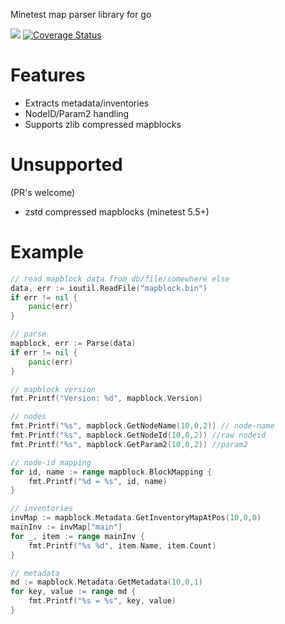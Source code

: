 
Minetest map parser library for go

![](https://github.com/minetest-go/mapparser/workflows/test/badge.svg)
[![Coverage Status](https://coveralls.io/repos/github/minetest-go/mapparser/badge.svg)](https://coveralls.io/github/minetest-go/mapparser)

# Features

* Extracts metadata/inventories
* NodeID/Param2 handling
* Supports zlib compressed mapblocks

# Unsupported
(PR's welcome)

* zstd compressed mapblocks (minetest 5.5+)

# Example

```go
// read mapblock data from db/file/somewhere else
data, err := ioutil.ReadFile("mapblock.bin")
if err != nil {
    panic(err)
}

// parse
mapblock, err := Parse(data)
if err != nil {
    panic(err)
}

// mapblock version
fmt.Printf("Version: %d", mapblock.Version)

// nodes
fmt.Printf("%s", mapblock.GetNodeName(10,0,2)) // node-name
fmt.Printf("%s", mapblock.GetNodeId(10,0,2)) //raw nodeid
fmt.Printf("%s", mapblock.GetParam2(10,0,2)) //param2

// node-id mapping
for id, name := range mapblock.BlockMapping {
    fmt.Printf("%d = %s", id, name)
}

// inventories
invMap := mapblock.Metadata.GetInventoryMapAtPos(10,0,0)
mainInv := invMap["main"]
for _, item := range mainInv {
    fmt.Printf("%s %d", item.Name, item.Count)
}

// metadata
md := mapblock.Metadata.GetMetadata(10,0,1)
for key, value := range md {
    fmt.Printf("%s = %s", key, value)
}
```